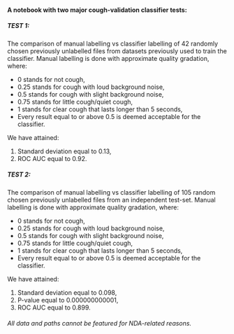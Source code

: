 #### A notebook with two major cough-validation classifier tests:

##### TEST 1:
The comparison of manual labelling vs classifier labelling of 42 randomly chosen previously unlabelled files from datasets previously used to train the classifier. 
Manual labelling is done with approximate quality gradation, where: 
* 0 stands for not cough, 
* 0.25 stands for cough with loud background noise, 
* 0.5 stands for cough with slight background noise, 
* 0.75  stands for little cough/quiet cough, 
* 1 stands for clear cough that lasts longer than 5 seconds,
* Every result equal to or above 0.5 is deemed acceptable for the classifier.

We have attained:
  1. Standard deviation equal to 0.13,
  2. ROC AUC equal to 0.92.

##### TEST 2:
The comparison of manual labelling vs classifier labelling of 105 random chosen previously unlabelled files from an independent test-set.
Manual labelling is done with approximate quality gradation, where: 
* 0 stands for not cough, 
* 0.25 stands for cough with loud background noise, 
* 0.5 stands for cough with slight background noise, 
* 0.75  stands for little cough/quiet cough, 
* 1 stands for clear cough that lasts longer than 5 seconds,
* Every result equal to or above 0.5 is deemed acceptable for the classifier.

We have attained:
  1. Standard deviation equal to 0.098,
  2. P-value equal to 0.000000000001,
  3. ROC AUC equal to 0.899.

###### All data and paths cannot be featured for NDA-related reasons.
